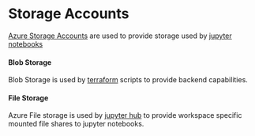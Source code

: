 # Storage Accounts
[Azure Storage Accounts](https://learn.microsoft.com/en-us/azure/storage/common/storage-account-overview) are used to provide storage used by [jupyter notebooks](../../Components/Jupyter-Hub.md) 

#### Blob Storage
Blob Storage is used by [terraform](../IAC/Terraform.md) scripts to provide backend capabilities.

#### File Storage
Azure File storage is used by [jupyter hub](../../Components/Jupyter-Hub.md) to provide workspace specific mounted file shares to jupyter notebooks.
